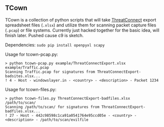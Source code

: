 
## TCown

TCown is a collection of python scripts that will take [ThreatConnect](https://www.threatconnect.com) export spreadsheet files (`.xlsx`) and utilize them for scanning packet capture files (`.pcap`) or file systems. Currently just hacked together for the basic idea, will finish later. Pushed cause c9 is sketch.

Dependencies: `sudo pip install openpyxl scapy`

Usage for tcown-pcap.py:
```
> python tcown-pcap.py example/ThreatConnectExport.xlsx example/Traffic.pcap
Scanning Traffic.pcap for signatures from ThreatConnectExport-badsites.xlsx...
! 4 - Host - windowslayer.in - <country> - <description> - Packet 1234
```

Usage for tcown-files.py:
```
> python tcown-files.py ThreatConnectExport-badfiles.xlsx /path/to/scan/
Scanning /path/to/scan/ for signatures from ThreatConnectExport-badfiles.xlsx...
! 27 - Host - 442c98598c1ca91a0541764e95ccd05e - <country> - <description> - /path/to/scan/evilfile
```
